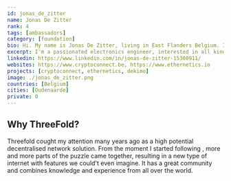 ```yaml
---
id: jonas_de_zitter
name: Jonas De Zitter
rank: 4
tags: [ambassadors]
category: [foundation]
bio: Hi. My name is Jonas De Zitter, living in East Flanders Belgium. I have always been fascinated by all kinds of technology.. After my engineering studies, I started working at a development company in Ghent where I make custom electronics and provide consultancy. Since 2016 I have become involved in crypto, after which I founded CryptoConnect together with Gert De Spiegeleer. From that company I started developing green battery systems and I assist Gert with his fast-growing start-up Ethernetics.
excerpt: I'm a passionated electronics engineer, interested in all kinds of exciting technology like blockchain, green energy, power electronics, and of course Threefold.
linkedin: https://www.linkedin.com/in/jonas-de-zitter-15300911/
websites: https://www.cryptoconnect.be, https://www.ethernetics.io
projects: [cryptoconnect, ethernetics, dekimo]
image: ./jonas_de_zitter.png
countries: [Belgium]
cities: [Oudenaarde]
private: 0
---
```


## Why ThreeFold?

Threefold cought my attention many years ago as a high potential decentralised network solution. From the moment I started following , more and more parts of the puzzle came together, resulting in a new type of internet with features we could't even imagine. It has a great community and combines knowledge and experience from all over the world.
